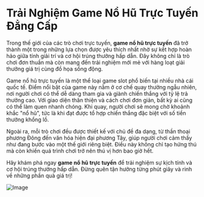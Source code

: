 # Trải Nghiệm Game Nổ Hũ Trực Tuyến Đẳng Cấp

Trong thế giới của các trò chơi trực tuyến, **game nổ hũ trực tuyến** đã trở thành một trong những lựa chọn được yêu thích nhất nhờ sự kết hợp hoàn hảo giữa tính giải trí và cơ hội trúng thưởng hấp dẫn. Đây không chỉ là trò chơi đơn thuần mà còn mang đến trải nghiệm mới mẻ với hàng loạt giải thưởng giá trị cùng đồ họa sống động.

Game nổ hũ trực tuyến là một thể loại game slot phổ biến tại nhiều nhà cái quốc tế. Điểm nổi bật của game này nằm ở cơ chế quay thưởng ngẫu nhiên, nơi người chơi có thể dễ dàng tham gia và giành chiến thắng với tỷ lệ trả thưởng cao. Với giao diện thân thiện và cách chơi đơn giản, bất kỳ ai cũng có thể làm quen nhanh chóng. Khi quay, người chơi sẽ mong chờ khoảnh khắc "nổ hũ", tức là khi đạt được tổ hợp chiến thắng đặc biệt với số tiền thưởng khổng lồ.

Ngoài ra, mỗi trò chơi đều được thiết kế với chủ đề đa dạng, từ thần thoại phương Đông đến văn hóa hiện đại phương Tây, giúp người chơi cảm thấy như đang bước vào một thế giới riêng biệt. Điều này không chỉ tạo hứng thú mà còn khiến quá trình chơi trở nên thú vị hơn bao giờ hết.

Hãy khám phá ngay **game nổ hũ trực tuyến** để trải nghiệm sự kịch tính và cơ hội trúng thưởng hấp dẫn. Đừng quên tận hưởng từng phút giây và rinh về những phần quà giá trị! 

![Image](https://github.com/user-attachments/assets/bd51ea9f-0666-407b-a7a7-98ead6de688c)